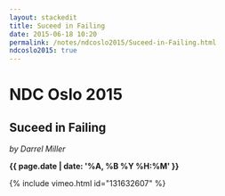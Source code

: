 ```yaml
---
layout: stackedit
title: Suceed in Failing
date: 2015-06-18 10:20
permalink: /notes/ndcoslo2015/Suceed-in-Failing.html
ndcoslo2015: true
---
```


# NDC Oslo 2015

## Suceed in Failing
*by Darrel Miller*

**{{ page.date | date: '%A, %B %Y %H:%M' }}**

{% include vimeo.html id="131632607" %}